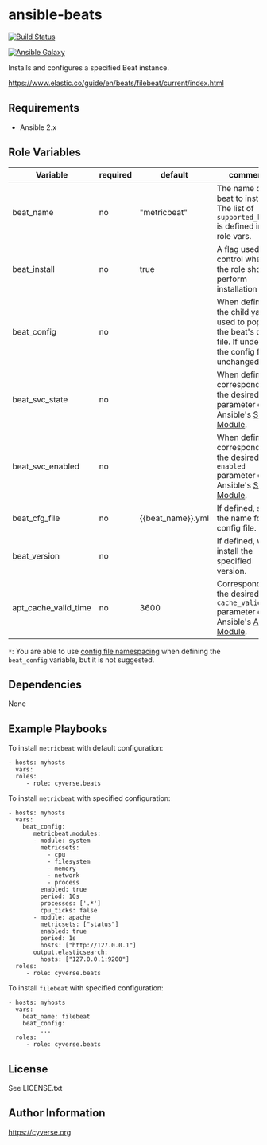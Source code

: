 ansible-beats
=============
[![Build Status](https://travis-ci.org/CyVerse-Ansible/ansible-beats.svg?branch=master)](https://travis-ci.org/CyVerse-Ansible/ansible-beats)

[![Ansible Galaxy](https://img.shields.io/badge/ansible--galaxy-CyVerse-Ansible.beats-blue.svg)](https://galaxy.ansible.com/CyVerse-Ansible/beats/)

Installs and configures a specified Beat instance.

 https://www.elastic.co/guide/en/beats/filebeat/current/index.html

Requirements
------------
* Ansible 2.x

Role Variables
--------------

|   Variable           | required | default           | comments                                               |
|----------------------|----------|-------------------|--------------------------------------------------------|
| beat_name            |  no      | "metricbeat"      | The name of the beat to install. The list of `supported_beats` is defined in the role vars. |
| beat_install         |  no      | true              | A flag used to control whether the role should perform installation steps. |
| beat_config          |  no      |                   | When defined, the child yaml is used to populate the beat's config file. If undefined, the config file is unchanged.`*` |
| beat_svc_state       |  no      |                   | When defined, corresponds to the desired `state` parameter of Ansible's [Service Module][ansible-service]. |
| beat_svc_enabled     |  no      |                   | When defined, corresponds to the desired `enabled` parameter of Ansible's [Service Module][ansible-service].|
| beat_cfg_file        |  no      | {{beat_name}}.yml | If defined, sets the name for the config file. |
| beat_version         |  no      |                   | If defined, will install the specified version. |
| apt_cache_valid_time |  no      | 3600              | Corresponds to the desired `cache_valid_time` parameter of Ansible's [Apt Module][ansible-apt]. |


`*`: You are able to use [config file namespacing][namespacing] when defining the `beat_config` variable, but it is not suggested. 

Dependencies
------------

None

Example Playbooks
-----------------

To install `metricbeat` with default configuration:

    - hosts: myhosts
      vars:
      roles:
         - role: cyverse.beats

To install `metricbeat` with specified configuration:

    - hosts: myhosts
      vars:
        beat_config:
           metricbeat.modules:
           - module: system
             metricsets:
               - cpu
               - filesystem
               - memory
               - network
               - process
             enabled: true
             period: 10s
             processes: ['.*']
             cpu_ticks: false
           - module: apache
             metricsets: ["status"]
             enabled: true
             period: 1s
             hosts: ["http://127.0.0.1"]
           output.elasticsearch:
             hosts: ["127.0.0.1:9200"]
      roles:
         - role: cyverse.beats

To install `filebeat` with specified configuration:

    - hosts: myhosts
      vars:
        beat_name: filebeat
        beat_config:
             ...
      roles:
         - role: cyverse.beats

License
-------

See LICENSE.txt

Author Information
------------------

https://cyverse.org

[ansible-service]: https://docs.ansible.com/ansible/service_module.html
[ansible-apt]: https://docs.ansible.com/ansible/apt_module.html
[namespacing]: https://www.elastic.co/guide/en/beats/libbeat/5.0/config-file-format-namespacing.html
